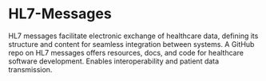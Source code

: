 # HL7-Messages
HL7 messages facilitate electronic exchange of healthcare data, defining its structure and content for seamless integration between systems. A GitHub repo on HL7 messages offers resources, docs, and code for healthcare software development. Enables interoperability and patient data transmission.
